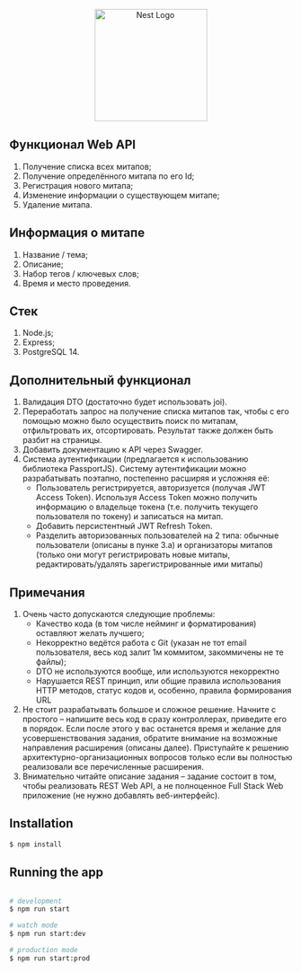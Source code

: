 <p align="center">
  <a href="http://nestjs.com/" target="blank"><img src="https://nestjs.com/img/logo-small.svg" width="200" alt="Nest Logo" /></a>
</p>

[circleci-image]: https://img.shields.io/circleci/build/github/nestjs/nest/master?token=abc123def456
[circleci-url]: https://circleci.com/gh/nestjs/nest
## Функционал Web API

1. Получение списка всех митапов;
2. Получение определённого митапа по его Id;
3. Регистрация нового митапа;
4. Изменение информации о существующем митапе;
5. Удаление митапа.

## Информация о митапе

1. Название / тема;
2. Описание;
3. Набор тегов / ключевых слов;
4. Время и место проведения.

## Стек

1. Node.js;
2. Express;
3. PostgreSQL 14.

## Дополнительный функционал

1. Валидация DTO (достаточно будет использовать joi).
2. Переработать запрос на получение списка митапов так, чтобы с его помощью можно было осуществить поиск по митапам, отфильтровать их, отсортировать. Результат также должен быть разбит на страницы.
3. Добавить документацию к API через Swagger.
4. Система аутентификации (предлагается к использованию библиотека PassportJS). Систему аутентификации можно разрабатывать поэтапно, постепенно расширяя и усложняя её:
   - Пользователь регистрируется, авторизуется (получая JWT Access Token). Используя Access Token можно получить информацию о владельце токена (т.е. получить текущего пользователя по токену) и записаться на митап.
   - Добавить персистентный JWT Refresh Token.
   - Разделить авторизованных пользователей на 2 типа: обычные пользователи (описаны в пунке 3.a) и организаторы митапов (только они могут регистрировать новые митапы, редактировать/удалять зарегистрированные ими митапы)

## Примечания

1. Очень часто допускаются следующие проблемы:
   - Качество кода (в том числе нейминг и форматирования) оставляют желать лучшего;
   - Некорректно ведётся работа с Git (указан не тот email пользователя, весь код залит 1м коммитом, закоммичены не те файлы);
   - DTO не используются вообще, или используются некорректно
   - Нарушается REST принцип, или общие правила использования HTTP методов, статус кодов и, особенно, правила формирования URL
2. Не стоит разрабатывать большое и сложное решение. Начните с простого – напишите весь код в сразу контроллерах, приведите его в порядок. Если после этого у вас останется время и желание для усовершенствования задания, обратите внимание на возможные направления расширения (описаны далее). Приступайте к решению архитектурно-организационных вопросов только если вы полностью реализовали все перечисленные расширения.
3. Внимательно читайте описание задания – задание состоит в том, чтобы реализовать REST Web API, а не полноценное Full Stack Web приложение (не нужно добавлять веб-интерфейс).

## Installation

```bash
$ npm install
```

## Running the app

```bash

# development
$ npm run start

# watch mode
$ npm run start:dev

# production mode
$ npm run start:prod
```
